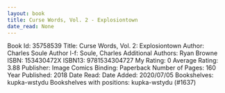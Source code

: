 ```yaml
---
layout: book
title: Curse Words, Vol. 2 - Explosiontown
date_read: None
---
```


Book Id: 35758539
Title: Curse Words, Vol. 2: Explosiontown
Author: Charles Soule
Author l-f: Soule, Charles
Additional Authors: Ryan Browne
ISBN: 153430472X
ISBN13: 9781534304727
My Rating: 0
Average Rating: 3.88
Publisher: Image Comics
Binding: Paperback
Number of Pages: 160
Year Published: 2018
Date Read: 
Date Added: 2020/07/05
Bookshelves: kupka-wstydu
Bookshelves with positions: kupka-wstydu (#1637)

